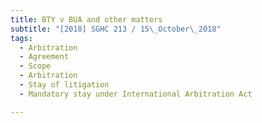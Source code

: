 ```yaml
---
title: BTY v BUA and other matters 
subtitle: "[2018] SGHC 213 / 15\_October\_2018"
tags:
  - Arbitration
  - Agreement
  - Scope
  - Arbitration
  - Stay of litigation
  - Mandatory stay under International Arbitration Act

---
```



